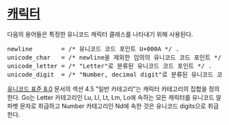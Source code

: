 # [캐릭터](#characters)

다음의 용어들은 특정한 유니코드 캐릭터 클래스를 나타내기 위해 사용된다.

<pre>
<a id="newline">newline</a>        = /* 유니코드 코드 포인트 U+000A */ .
<a id="unicode_char">unicode_char</a>   = /* newline을 제외한 임의의 유니코드 코드 포인트 */ .
<a id="unicode_letter">unicode_letter</a> = /* "Letter"로 분류된 유니코드 코드 포인트 */ .
<a id="unicode_digit">unicode_digit</a>  = /* "Number, decimal digit"로 분류된 유니코드 코드 포인트 */ .
</pre>

[유니코드 표준 8.0](http://www.unicode.org/versions/Unicode8.0.0/) 문서의 섹션 4.5 "일반 카테고리"는 캐릭터 카테고리의 집합을 정의한다. Go는 Letter 카테고리인 Lu, Ll, Lt, Lm, Lo에 속하는 모든 캐릭터를 유니코드 알파벳 문자로 취급하고 Number 카테고리인 Nd에 속한 것은 유니코드 digits으로 취급한다.

